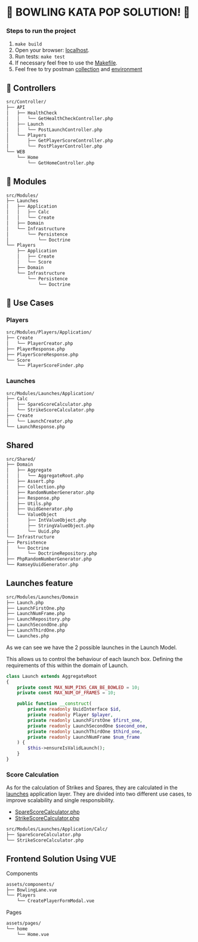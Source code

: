 # :bowling: BOWLING KATA POP SOLUTION! :bowling:

### Steps to run the project

1. ```make build```
2. Open your browser: [localhost](http://localhost:8040/).
3. Run tests: ```make test```
4. If necessary feel free to use the [Makefile](Makefile).
5. Feel free to try postman [collection](postman/API%20-%20Bowlling.postman_collection.json) and [environment](postman/bowlling_kaya_pop.postman_environment.json) 


:door: Controllers
---
```sh
src/Controller/
├── API
│   ├── HealthCheck
│   │   └── GetHealthCheckController.php
│   ├── Launch
│   │   └── PostLaunchController.php
│   └── Players
│       ├── GetPlayerScoreController.php
│       └── PostPlayerController.php
└── WEB
    └── Home
        └── GetHomeController.php
```

:railway_car: Modules
---
```sh
src/Modules/
├── Launches
│   ├── Application
│   │   ├── Calc
│   │   └── Create
│   ├── Domain
│   └── Infrastructure
│       └── Persistence
│           └── Doctrine
└── Players
    ├── Application
    │   ├── Create
    │   └── Score
    ├── Domain
    └── Infrastructure
        └── Persistence
            └── Doctrine
```

:hammer: Use Cases
---
### Players
```sh
src/Modules/Players/Application/
├── Create
│   └── PlayerCreator.php
├── PlayerResponse.php
├── PlayerScoreResponse.php
└── Score
    └── PlayerScoreFinder.php
```
### Launches
```sh
src/Modules/Launches/Application/
├── Calc
│   ├── SpareScoreCalculator.php
│   └── StrikeScoreCalculator.php
├── Create
│   └── LaunchCreator.php
└── LaunchResponse.php
```

Shared
---
```sh
src/Shared/
├── Domain
│   ├── Aggregate
│   │   └── AggregateRoot.php
│   ├── Assert.php
│   ├── Collection.php
│   ├── RandomNumberGenerator.php
│   ├── Response.php
│   ├── Utils.php
│   ├── UuidGenerator.php
│   └── ValueObject
│       ├── IntValueObject.php
│       ├── StringValueObject.php
│       └── Uuid.php
└── Infrastructure
├── Persistence
│   └── Doctrine
│       └── DoctrineRepository.php
├── PhpRandomNumberGenerator.php
└── RamseyUuidGenerator.php
```

Launches feature
---
```sh
src/Modules/Launches/Domain
├── Launch.php
├── LaunchFirstOne.php
├── LaunchNumFrame.php
├── LaunchRepository.php
├── LaunchSecondOne.php
├── LaunchThirdOne.php
└── Launches.php
```
As we can see we have the 2 possible launches in the Launch Model. 

This allows us to control the behaviour of each launch box. Defining the requirements of this within the domain of Launch.

```php
class Launch extends AggregateRoot
{
    private const MAX_NUM_PINS_CAN_BE_BOWLED = 10;
    private const MAX_NUM_OF_FRAMES = 10;

    public function __construct(
        private readonly UuidInterface $id,
        private readonly Player $player,
        private readonly LaunchFirstOne $first_one,
        private readonly LaunchSecondOne $second_one,
        private readonly LaunchThirdOne $third_one,
        private readonly LaunchNumFrame $num_frame
    ) {
        $this->ensureIsValidLaunch();
    }
}
```
### Score Calculation
As for the calculation of Strikes and Spares, they are calculated in the [launches](#launches) application layer.
They are divided into two different use cases, to improve scalability and single responsibility.

- [SpareScoreCalculator.php](src/Modules/Launches/Application/Calc/SpareScoreCalculator.php)
- [StrikeScoreCalculator.php](src/Modules/Launches/Application/Calc/StrikeScoreCalculator.php)
```sh
src/Modules/Launches/Application/Calc/
├── SpareScoreCalculator.php
└── StrikeScoreCalculator.php
```

Frontend Solution Using VUE
---
Components
```sh
assets/components/
├── BowlingLane.vue
└── Players
    └── CreatePlayerFormModal.vue
```

Pages
```sh
assets/pages/
└── home
    └── Home.vue
```









